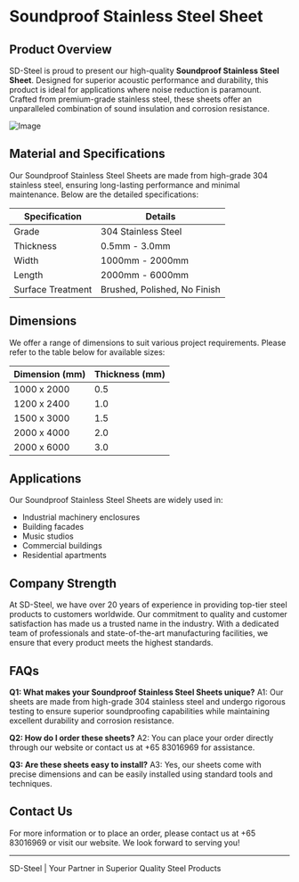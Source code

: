 # Soundproof Stainless Steel Sheet

## Product Overview
SD-Steel is proud to present our high-quality **Soundproof Stainless Steel Sheet**. Designed for superior acoustic performance and durability, this product is ideal for applications where noise reduction is paramount. Crafted from premium-grade stainless steel, these sheets offer an unparalleled combination of sound insulation and corrosion resistance.

![Image](https://github.com/user-attachments/assets/2567258e-e124-4816-932d-1809bd27ef0b)

## Material and Specifications
Our Soundproof Stainless Steel Sheets are made from high-grade 304 stainless steel, ensuring long-lasting performance and minimal maintenance. Below are the detailed specifications:

| Specification       | Details                           |
|---------------------|-----------------------------------|
| Grade               | 304 Stainless Steel               |
| Thickness           | 0.5mm - 3.0mm                     |
| Width               | 1000mm - 2000mm                   |
| Length              | 2000mm - 6000mm                   |
| Surface Treatment   | Brushed, Polished, No Finish      |

## Dimensions
We offer a range of dimensions to suit various project requirements. Please refer to the table below for available sizes:

| Dimension (mm)      | Thickness (mm)                    |
|---------------------|-----------------------------------|
| 1000 x 2000         | 0.5                               |
| 1200 x 2400         | 1.0                               |
| 1500 x 3000         | 1.5                               |
| 2000 x 4000         | 2.0                               |
| 2000 x 6000         | 3.0                               |

## Applications
Our Soundproof Stainless Steel Sheets are widely used in:
- Industrial machinery enclosures
- Building facades
- Music studios
- Commercial buildings
- Residential apartments

## Company Strength
At SD-Steel, we have over 20 years of experience in providing top-tier steel products to customers worldwide. Our commitment to quality and customer satisfaction has made us a trusted name in the industry. With a dedicated team of professionals and state-of-the-art manufacturing facilities, we ensure that every product meets the highest standards.

## FAQs
**Q1: What makes your Soundproof Stainless Steel Sheets unique?**
A1: Our sheets are made from high-grade 304 stainless steel and undergo rigorous testing to ensure superior soundproofing capabilities while maintaining excellent durability and corrosion resistance.

**Q2: How do I order these sheets?**
A2: You can place your order directly through our website or contact us at +65 83016969 for assistance.

**Q3: Are these sheets easy to install?**
A3: Yes, our sheets come with precise dimensions and can be easily installed using standard tools and techniques.

## Contact Us
For more information or to place an order, please contact us at +65 83016969 or visit our website. We look forward to serving you!

---

SD-Steel | Your Partner in Superior Quality Steel Products
